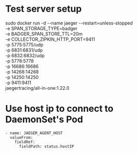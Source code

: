 # Test server setup

sudo docker run -d --name jaeger --restart=unless-stopped \
  -e SPAN_STORAGE_TYPE=badger \
  -e BADGER_SPAN_STORE_TTL=20m \
  -e COLLECTOR_ZIPKIN_HTTP_PORT=9411 \
  -p 5775:5775/udp \
  -p 6831:6831/udp \
  -p 6832:6832/udp \
  -p 5778:5778 \
  -p 16686:16686 \
  -p 14268:14268 \
  -p 14250:14250 \
  -p 9411:9411 \
  jaegertracing/all-in-one:1.22.0


# Use host ip to connect to DaemonSet's Pod

```
- name: JAEGER_AGENT_HOST
  valueFrom:
    fieldRef:
      fieldPath: status.hostIP
```